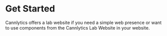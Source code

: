 <!-- Cannlytics Docs | About -->

# Get Started

Cannlytics offers a lab website if you need a simple web presence or want to use components from the Cannlytics Lab Website in your website.


